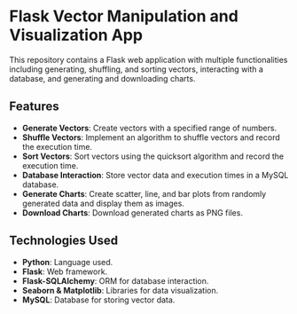 <h1> Flask Vector Manipulation and Visualization App </h1>
<p> This repository contains a Flask web application with multiple functionalities including generating, shuffling, and sorting vectors, interacting with a database, and generating and downloading charts.</p>
<h2> Features </h2>
<ul>
  <li><strong>Generate Vectors</strong>: Create vectors with a specified range of numbers.</li>
  <li><strong>Shuffle Vectors</strong>: Implement an algorithm to shuffle vectors and record the execution time.</li>
  <li><strong>Sort Vectors</strong>: Sort vectors using the quicksort algorithm and record the execution time.</li>
  <li><strong>Database Interaction</strong>: Store vector data and execution times in a MySQL database.</li>
  <li><strong>Generate Charts</strong>: Create scatter, line, and bar plots from randomly generated data and display them as images.</li>
  <li><strong>Download Charts</strong>: Download generated charts as PNG files.</li>
</ul>
<h2> Technologies Used </h2>
<ul>
  <li><strong>Python</strong>: Language used.</li>
  <li><strong>Flask</strong>: Web framework.</li>
  <li><strong>Flask-SQLAlchemy</strong>: ORM for database interaction.</li>
  <li><strong>Seaborn & Matplotlib</strong>: Libraries for data visualization.</li>
  <li><strong>MySQL</strong>: Database for storing vector data.</li>
</ul>
